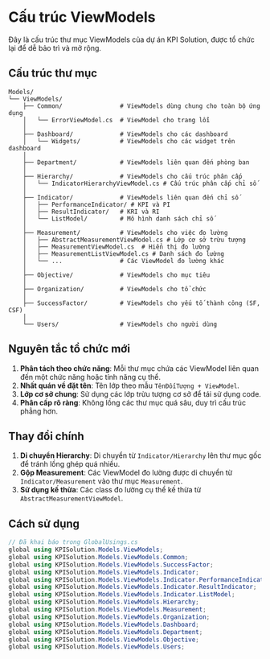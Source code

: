 # Cấu trúc ViewModels

Đây là cấu trúc thư mục ViewModels của dự án KPI Solution, được tổ chức lại để dễ bảo trì và mở rộng.

## Cấu trúc thư mục

```
Models/
└── ViewModels/
    ├── Common/                # ViewModels dùng chung cho toàn bộ ứng dụng
    │   └── ErrorViewModel.cs  # ViewModel cho trang lỗi
    │
    ├── Dashboard/             # ViewModels cho các dashboard
    │   └── Widgets/           # ViewModels cho các widget trên dashboard
    │
    ├── Department/            # ViewModels liên quan đến phòng ban
    │
    ├── Hierarchy/             # ViewModels cho cấu trúc phân cấp
    │   └── IndicatorHierarchyViewModel.cs # Cấu trúc phân cấp chỉ số
    │
    ├── Indicator/             # ViewModels liên quan đến chỉ số
    │   ├── PerformanceIndicator/ # KPI và PI
    │   ├── ResultIndicator/   # KRI và RI
    │   └── ListModel/         # Mô hình danh sách chỉ số
    │
    ├── Measurement/           # ViewModels cho việc đo lường
    │   ├── AbstractMeasurementViewModel.cs # Lớp cơ sở trừu tượng
    │   ├── MeasurementViewModel.cs  # Hiển thị đo lường
    │   ├── MeasurementListViewModel.cs # Danh sách đo lường
    │   └── ...                # Các ViewModel đo lường khác
    │
    ├── Objective/             # ViewModels cho mục tiêu
    │
    ├── Organization/          # ViewModels cho tổ chức
    │
    ├── SuccessFactor/         # ViewModels cho yếu tố thành công (SF, CSF)
    │
    └── Users/                 # ViewModels cho người dùng
```

## Nguyên tắc tổ chức mới

1. **Phân tách theo chức năng**: Mỗi thư mục chứa các ViewModel liên quan đến một chức năng hoặc tính năng cụ thể.
2. **Nhất quán về đặt tên**: Tên lớp theo mẫu `TênĐốiTượng + ViewModel`.
3. **Lớp cơ sở chung**: Sử dụng các lớp trừu tượng cơ sở để tái sử dụng code.
4. **Phân cấp rõ ràng**: Không lồng các thư mục quá sâu, duy trì cấu trúc phẳng hơn.

## Thay đổi chính

1. **Di chuyển Hierarchy**: Di chuyển từ `Indicator/Hierarchy` lên thư mục gốc để tránh lồng ghép quá nhiều.
2. **Gộp Measurement**: Các ViewModel đo lường được di chuyển từ `Indicator/Measurement` vào thư mục `Measurement`.
3. **Sử dụng kế thừa**: Các class đo lường cụ thể kế thừa từ `AbstractMeasurementViewModel`.

## Cách sử dụng

```csharp
// Đã khai báo trong GlobalUsings.cs
global using KPISolution.Models.ViewModels;
global using KPISolution.Models.ViewModels.Common;
global using KPISolution.Models.ViewModels.SuccessFactor;
global using KPISolution.Models.ViewModels.Indicator;
global using KPISolution.Models.ViewModels.Indicator.PerformanceIndicator;
global using KPISolution.Models.ViewModels.Indicator.ResultIndicator;
global using KPISolution.Models.ViewModels.Indicator.ListModel;
global using KPISolution.Models.ViewModels.Hierarchy;
global using KPISolution.Models.ViewModels.Measurement;
global using KPISolution.Models.ViewModels.Organization;
global using KPISolution.Models.ViewModels.Dashboard;
global using KPISolution.Models.ViewModels.Department;
global using KPISolution.Models.ViewModels.Objective;
global using KPISolution.Models.ViewModels.Users;
```
